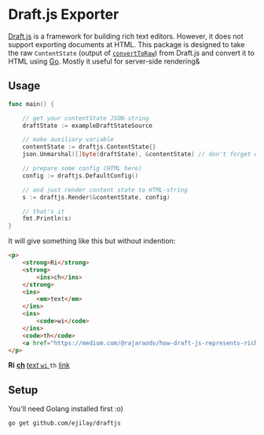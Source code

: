 # Draft.js Exporter

[Draft.js](https://facebook.github.io/draft-js/) is a framework for
building rich text editors. However, it does not support exporting
documents at HTML. This package is designed to take the raw `ContentState`
(output of [`convertToRaw`](https://facebook.github.io/draft-js/docs/api-reference-data-conversion.html#converttoraw))
from Draft.js and convert it to HTML using [Go](https://golang.org). Mostly it
useful for server-side rendering&

## Usage

```go
func main() {

	// get your contentState JSON-string
	draftState := exampleDraftStateSource

	// make auxiliary variable
	contentState := draftjs.ContentState{}
	json.Unmarshal([]byte(draftState), &contentState) // don't forget error handling

	// prepare some config (HTML here)
	config := draftjs.DefaultConfig()

	// and just render content state to HTML-string
	s := draftjs.Render(&contentState, config)

	// that's it
	fmt.Println(s)
}
```
It will give something like this but without indention:
```html
<p>
	<strong>Ri</strong>
	<strong>
		<ins>ch</ins>
	</strong>
	<ins>
		<em>text</em>
	</ins>
	<ins>
		<code>wi</code>
	</ins>
	<code>th</code>
	<a href="https://medium.com/@rajaraodv/how-draft-js-represents-rich-text-data-eeabb5f25cf2#.ce9y2wyux" target="_blank">link</a>
</p>

```
<p>
	<strong>Ri</strong>
	<strong>
		<ins>ch</ins>
	</strong>
	<ins></ins>
	<ins>
		<em>text</em>
	</ins>
	<ins></ins>
	<ins>
		<code>wi</code>
	</ins>
	<code>th</code>
	<a href="https://medium.com/@rajaraodv/how-draft-js-represents-rich-text-data-eeabb5f25cf2#.ce9y2wyux" target="_blank">link</a>
</p>




## Setup

You'll need Golang installed first :o)

```bash
go get github.com/ejilay/draftjs
```